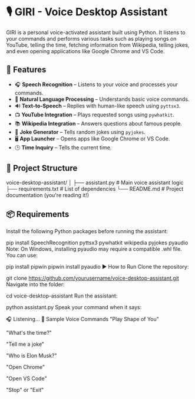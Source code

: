 # 🎙️ GIRI - Voice Desktop Assistant

GIRI is a personal voice-activated assistant built using Python. It listens to your commands and performs various tasks such as playing songs on YouTube, telling the time, fetching information from Wikipedia, telling jokes, and even opening applications like Google Chrome and VS Code.


## 🚀 Features

- 🎧 **Speech Recognition** – Listens to your voice and processes your commands.
- 🧠 **Natural Language Processing** – Understands basic voice commands.
- 🔊 **Text-to-Speech** – Replies with human-like speech using `pyttsx3`.
- 📺 **YouTube Integration** – Plays requested songs using `pywhatkit`.
- 📚 **Wikipedia Integration** – Answers questions about famous people.
- 🤣 **Joke Generator** – Tells random jokes using `pyjokes`.
- 🖥️ **App Launcher** – Opens apps like Google Chrome or VS Code.
- 🕒 **Time Inquiry** – Tells the current time.


## 📁 Project Structure

voice-desktop-assistant/
│
├── assistant.py # Main voice assistant logic
├── requirements.txt # List of dependencies
└── README.md # Project documentation (you're reading it!)


## 📦 Requirements

Install the following Python packages before running the assistant:

pip install SpeechRecognition pyttsx3 pywhatkit wikipedia pyjokes pyaudio
Note: On Windows, installing pyaudio may require a compatible .whl file. You can use:

pip install pipwin
pipwin install pyaudio
▶️ How to Run
Clone the repository:


git clone https://github.com/yourusername/voice-desktop-assistant.git
Navigate into the folder:


cd voice-desktop-assistant
Run the assistant:


python assistant.py
Speak your command when it says:

🎧 Listening...
🎤 Sample Voice Commands
"Play Shape of You"

"What's the time?"

"Tell me a joke"

"Who is Elon Musk?"

"Open Chrome"

"Open VS Code"

"Stop" or "Exit"

